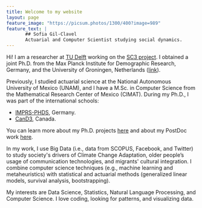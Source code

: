 ```yaml
---
title: Welcome to my website
layout: page
feature_image: "https://picsum.photos/1300/400?image=989"
feature_text: |
       ## Sofia Gil-Clavel
       Actuarial and Computer Scientist studying social dynamics.
---
```


Hi! I am a researcher at [TU Delft](https://research.tudelft.nl/en/persons/sofia-gil-clavel) working on the [SC3 project](http://www.sc3.center/). I obtained a joint Ph.D. from the Max Planck Institute for Demographic Research, Germany, and the University of Groningen, Netherlands ([link](https://www.rug.nl/frw/news/agenda/phd-ceremony-sofia-gil-clavel)).  

Previously, I studied actuarial science at the National Autonomous University of Mexico (UNAM), and I have a M.Sc. in Computer Science from the Mathematical Research Center of Mexico (CIMAT). During my Ph.D., I was part of the international schools: 
* [IMPRS-PHDS](https://www.imprs-phds.mpg.de/), Germany.
* [CanD3](https://www.mcgill.ca/cand3/), Canada.

You can learn more about my Ph.D. projects [here](https://sofiag1l.github.io/eportfolio/2022/07/23/ePortafolio/) and about my PostDoc work [here](http://www.sc3.center/).

In my work, I use Big Data (i.e., data from SCOPUS, Facebook, and Twitter) to study society's drivers of Climate Change Adaptation, older people’s usage of communication technologies, and migrants' cultural integration. I combine computer science techniques (e.g., machine learning and metaheuristics) with statistical and actuarial methods (generalized linear models, survival analysis, bootstrapping).

My interests are Data Science, Statistics, Natural Language Processing, and Computer Science. I love coding, looking for patterns, and visualizing data.


